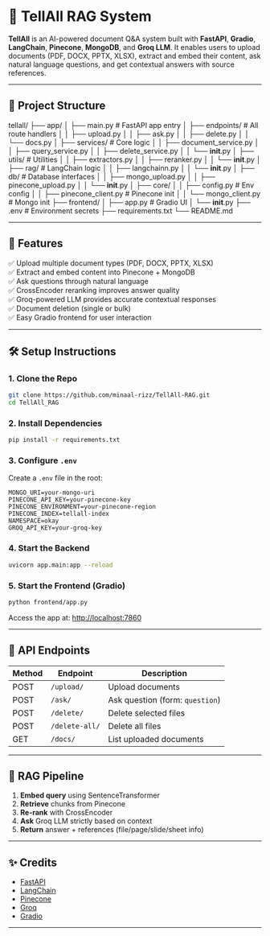 # 🧠 TellAll RAG System

**TellAll** is an AI-powered document Q&A system built with **FastAPI**, **Gradio**, **LangChain**, **Pinecone**, **MongoDB**, and **Groq LLM**. It enables users to upload documents (PDF, DOCX, PPTX, XLSX), extract and embed their content, ask natural language questions, and get contextual answers with source references.

---

## 📁 Project Structure
tellall/
├── app/
│   ├── main.py                     # FastAPI app entry
│   ├── endpoints/                  # All route handlers
│   │   ├── upload.py
│   │   ├── ask.py
│   │   ├── delete.py
│   │   └── docs.py
│   ├── services/                   # Core logic
│   │   ├── document_service.py
│   │   ├── query_service.py
│   │   ├── delete_service.py
│   │   └── __init__.py
│   ├── utils/                      # Utilities
│   │   ├── extractors.py
│   │   ├── reranker.py
│   │   └── __init__.py
│   ├── rag/                        # LangChain logic
│   │   ├── langchainn.py
│   │   └── __init__.py
│   ├── db/                         # Database interfaces
│   │   ├── mongo_upload.py
│   │   ├── pinecone_upload.py
│   │   └── __init__.py
│   ├── core/
│   │   ├── config.py               # Env config
│   │   ├── pinecone_client.py     # Pinecone init
│   │   └── mongo_client.py        # Mongo init
├── frontend/
│   ├── app.py                      # Gradio UI
│   └── __init__.py
├── .env                            # Environment secrets
├── requirements.txt
└── README.md


---

## 🚀 Features

✅ Upload multiple document types (PDF, DOCX, PPTX, XLSX)  
✅ Extract and embed content into Pinecone + MongoDB  
✅ Ask questions through natural language  
✅ CrossEncoder reranking improves answer quality  
✅ Groq-powered LLM provides accurate contextual responses  
✅ Document deletion (single or bulk)  
✅ Easy Gradio frontend for user interaction

---

## 🛠️ Setup Instructions

### 1. Clone the Repo
```bash
git clone https://github.com/minaal-rizz/TellAll-RAG.git
cd TellAll_RAG
```

### 2. Install Dependencies
```bash
pip install -r requirements.txt
```

### 3. Configure `.env`
Create a `.env` file in the root:
```env
MONGO_URI=your-mongo-uri
PINECONE_API_KEY=your-pinecone-key
PINECONE_ENVIRONMENT=your-pinecone-region
PINECONE_INDEX=tellall-index
NAMESPACE=okay
GROQ_API_KEY=your-groq-key
```

### 4. Start the Backend
```bash
uvicorn app.main:app --reload
```

### 5. Start the Frontend (Gradio)
```bash
python frontend/app.py
```

Access the app at: [http://localhost:7860](http://localhost:7860)

---

## 🧪 API Endpoints
| Method | Endpoint         | Description                     |
|--------|------------------|---------------------------------|
| POST   | `/upload/`       | Upload documents                |
| POST   | `/ask/`          | Ask question (form: `question`) |
| POST   | `/delete/`       | Delete selected files           |
| POST   | `/delete-all/`   | Delete all files                |
| GET    | `/docs/`         | List uploaded documents         |

---

## 🧠 RAG Pipeline
1. **Embed query** using SentenceTransformer
2. **Retrieve** chunks from Pinecone
3. **Re-rank** with CrossEncoder
4. **Ask** Groq LLM strictly based on context
5. **Return** answer + references (file/page/slide/sheet info)


---

## ✨ Credits
- [FastAPI](https://fastapi.tiangolo.com)
- [LangChain](https://www.langchain.com)
- [Pinecone](https://www.pinecone.io)
- [Groq](https://groq.com)
- [Gradio](https://gradio.app)

---
